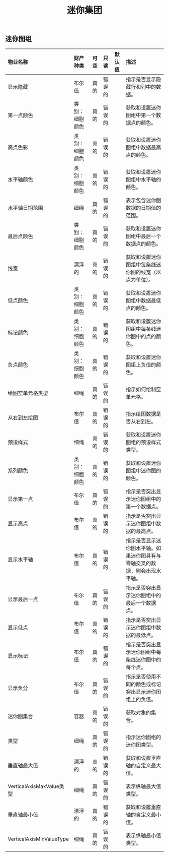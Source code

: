 ﻿---
title: 迷你集团
second_title: Aspose.Cells Cloud Documen
type: docs
url: /zh/specification/model/sparklinegroup/
description: Aspose.Cells 云模型规范：SparklineGroup。轻松处理 Excel 和其他电子表格文档，具有打开、生成、编辑、拆分、合并、比较和转换等功能
weight: 50
---
## **迷你图组**

 

|物业名称|财产种类|可空|只读|默认值|描述|
|:- |:- |:- |:- |:- |:- |
|显示隐藏|布尔值|真的|错误的||指示是否显示隐藏行和列中的数据。|
|第一点颜色|类别：细胞颜色|真的|错误的||获取和设置迷你图组中第一个数据点的颜色。|
|高点色彩|类别：细胞颜色|真的|错误的||获取和设置迷你图组中数据最高点的颜色。|
|水平轴颜色|类别：细胞颜色|真的|错误的||获取和设置迷你图组中水平轴的颜色。|
|水平轴日期范围|细绳|真的|错误的||表示包含迷你图数据的日期值的范围。|
|最后点颜色|类别：细胞颜色|真的|错误的||获取和设置迷你图组中最后一个数据点的颜色。|
|线宽|漂浮的|真的|错误的||获取和设置迷你图组中每条线迷你图的线宽（以点为单位）。|
|低点颜色|类别：细胞颜色|真的|错误的||获取和设置迷你图组中数据最低点的颜色。|
|标记颜色|类别：细胞颜色|真的|错误的||获取和设置迷你图组中每条线迷你图中的点的颜色。|
|负点颜色|类别：细胞颜色|真的|错误的||获取和设置迷你图组上负值的颜色。|
|绘图空单元格类型|细绳|真的|错误的||指示如何绘制空单元格。|
|从右到左绘图|布尔值|真的|错误的||指示绘图数据是否从右到左。|
|预设样式|细绳|真的|错误的||获取和设置迷你图组的预设样式类型。|
|系列颜色|类别：细胞颜色|真的|错误的||获取和设置迷你图组中迷你图的颜色。|
|显示第一点|布尔值|真的|错误的||指示是否突出显示迷你图组中的第一个数据点。|
|显示高点|布尔值|真的|错误的||指示是否突出显示迷你图组中数据的最高点。|
|显示水平轴|布尔值|真的|错误的||指示是否显示迷你图水平轴。如果迷你图具有与零轴交叉的数据，则会出现水平轴。|
|显示最后一点|布尔值|真的|错误的||指示是否突出显示迷你图组中的最后一个数据点。|
|显示低点|布尔值|真的|错误的||指示是否突出显示迷你图组中数据的最低点。|
|显示标记|布尔值|真的|错误的||指示是否突出显示迷你图组中每条线迷你图中的每个点。|
|显示负分|布尔值|真的|错误的||指示是否使用不同的颜色或标记突出显示迷你图组上的负值。|
|迷你图集合|容器|真的|错误的||获取对象的集合。|
|类型|细绳|真的|错误的||指示迷你图组的迷你图类型。|
|垂直轴最大值|漂浮的|真的|错误的||获取和设置垂直轴的自定义最大值。|
| VerticalAxisMaxValue类型|细绳|真的|错误的||表示纵轴最大值类型。|
|垂直轴最小值|漂浮的|真的|错误的||获取和设置垂直轴的自定义最小值。|
| VerticalAxisMinValueType|细绳|真的|错误的||表示纵轴最小值类型。|

